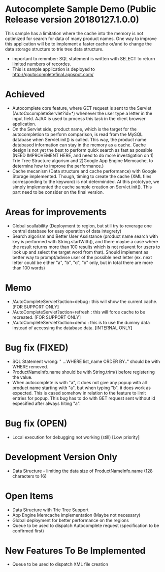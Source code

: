 # Autocomplete Sample Demo (Public Release version 20180127.1.0.0)
This sample has a limitation where the cache into the memory is not optimized for search for data of many product names. One way to improve this application will be to implement a faster cache or/and to change the data storage structure to trie tree data structure.

- important to remmber: SQL statement is written with SELECT to return limited numbers of recordes.
- This is sample application is deployed to http://gautocompletefinal.appspot.com/

# Achieved
- Autocomplete core feature, where GET request is sent to the Servlet (AutoCocompleteServlet?id=*) whenever the user type a letter in the input field. AJAX is used to process this task in the client browser application.
- On the Servlet side, product name, which is the target for the autocompletion to perform comparison, is read from the MySQL database when Servlet.init() is called. This way, the product name databased information can stay in the memory as a cache.
Cache design is not yet the best to perform quick search as fast as possible (NEED IMPROVEMENT HERE, and need to do more investigation on 1) Trie Tree Structure algorism and 2)Google App Engine Memcache, to determine how to improve the performance.)
- Cache mecanism (Data structure and cache performance) with Google Storage implemented. Though, timing to create the cache (XML files corresponding to the keyword) is not determinded. At this prototype, we simply implemented the cache sample creation on Servlet.init(). This part need to be consider on the final version.

# Areas for improvements
- Global scallability (Deployment to region, but still try to reverage one central database for easy operation of data integrety)
- Search algorism and Better User Assistance (product name search with key is performed with String.startWith(), and there maybe a case where the result returns more than 100 results which is not relavent for users to look up and select the target word from that). Should implement as better way to prompt/advise user of the possible next letter (ex. next letter could be either "a", "b", "d", "x" only, but in total there are more than 100 words)

# Memo
- /AutoCompleteServlet?action=debug : this will show the current cache. [FOR SUPPORT ONLY]
- /AutoCompleteServlet?action=refresh : this will force cache to be recreated. [FOR SUPPORT ONLY]
- /AutoCompleteServlet?action=demo : this is to use the dummy data instead of accessing the database data. [INTERNAL ONLY]

# Bug fix (FIXED)
- SQL Statement wrong: " ...WHERE list_name ORDER BY.." should be with WHERE removed.
- ProductNameInfo.name should be with String.trim() before registering the value.
- When autocomplete is with "a", it does not give any popup with all product name starting with "a", but when typing "b", it does work as expected. This is cased somehow in relation to the feature to limit entries for popup. This bug has to do with GET request sent without id especified after always hiting "a".

# Bug fix (OPEN)
- Local execution for debugging not working (still) [Low priority]

# Development Version Only
- Data Structure - limiting the data size of ProductNameInfo.name (128 characters to 16)

# Open Items
- Data Structure with Trie Tree Support
- App Engine Memcache implementation (Maybe not necessary)
- Global deployment for better performance on the regions
- Queue to be used to dispatch Autocomplete request (specification to be confirmed first)

# New Features To Be Implemented
- Queue to be used to dispatch XML file creation

